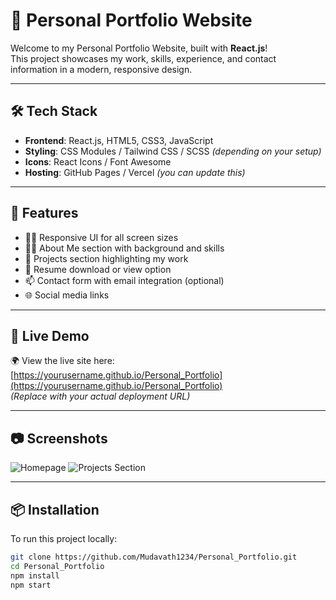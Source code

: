 # 🌟 Personal Portfolio Website

Welcome to my Personal Portfolio Website, built with **React.js**!  
This project showcases my work, skills, experience, and contact information in a modern, responsive design.

---

## 🛠️ Tech Stack

- **Frontend**: React.js, HTML5, CSS3, JavaScript
- **Styling**: CSS Modules / Tailwind CSS / SCSS *(depending on your setup)*
- **Icons**: React Icons / Font Awesome
- **Hosting**: GitHub Pages / Vercel *(you can update this)*

---

## 📁 Features

- 👨‍💻 Responsive UI for all screen sizes
- 🧑‍🎓 About Me section with background and skills
- 📁 Projects section highlighting my work
- 📄 Resume download or view option
- 📫 Contact form with email integration (optional)
- 🌐 Social media links

---

## 🚀 Live Demo

🌍 View the live site here: [https://yourusername.github.io/Personal_Portfolio](https://yourusername.github.io/Personal_Portfolio)  
*(Replace with your actual deployment URL)*

---

## 📷 Screenshots

![Homepage](./assets/screenshot-home.png)
![Projects Section](./assets/screenshot-projects.png)

---

## 📦 Installation

To run this project locally:

```bash
git clone https://github.com/Mudavath1234/Personal_Portfolio.git
cd Personal_Portfolio
npm install
npm start
